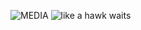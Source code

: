 ![MEDIA](../log/pics/MEDIA.gif 'MEDIA')
![like a hawk waits](../log/pics/like-a-hawk-waits.gif 'like a hawk waits')